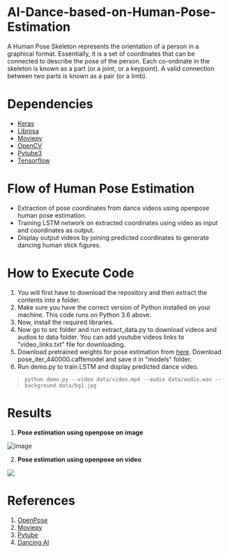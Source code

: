 # AI-Dance-based-on-Human-Pose-Estimation
A Human Pose Skeleton represents the orientation of a person in a graphical format. Essentially, it is a set of coordinates that can be connected to describe the pose of the person. Each co-ordinate in the skeleton is known as a part (or a joint, or a keypoint). A valid connection between two parts is known as a pair (or a limb).

# Dependencies
 - [Keras](https://pypi.org/project/Keras/)
 - [Librosa](https://pypi.org/project/librosa/)
 - [Moviepy](https://pypi.org/project/moviepy/)
 - [OpenCV](https://pypi.org/project/opencv-python/)
 - [Pytube3](https://pypi.org/project/pytube/)
 - [Tensorflow](https://www.tensorflow.org/install/pip)
 
 # Flow of Human Pose Estimation
 
- Extraction of pose coordinates from dance videos using openpose human pose estimation.
- Training LSTM network on extracted coordinates using video as input and coordinates as output. 
- Display output videos by joining predicted coordinates to generate dancing human stick figures.

# How to Execute Code 

1. You will first have to download the repository and then extract the contents into a folder.
2. Make sure you have the correct version of Python installed on your machine. This code runs on Python 3.6 above.
3. Now, install the required libraries. 
4. Now go to src folder and run extract_data.py to download videos and audios to data folder. You can add youtube videos links to "video_links.txt" file for downloading. 
5. Download pretrained weights for pose estimation from [here](https://drive.google.com/file/d/1WYWwZR_mtUSfRCR-Rwi0mDGNlL_Uvbei/view?usp=sharing). Download pose_iter_440000.caffemodel and save it in "models" folder.
6. Run demo.py to train LSTM and display predicted dance video.
> `python demo.py --video data/video.mp4 --audio data/audio.wav --background data/bg1.jpg `

# Results

1. **Pose estimation using openpose on image**

![image](https://github.com/Devashi-Choudhary/AI-Dance-based-on-Human-Pose-Estimation/blob/main/outputs/1.JPG)

2. **Pose estimation using openpose on video** 

[![](http://i3.ytimg.com/vi/JrekUhYvGt4/hqdefault.jpg)](https://youtu.be/JrekUhYvGt4)

# References

1. [OpenPose](https://github.com/CMU-Perceptual-Computing-Lab/openpose) 
2. [Moviepy](https://zulko.github.io/moviepy/)
3. [Pytube](https://python-pytube.readthedocs.io/en/latest/)
4. [Dancing AI](https://github.com/keshavoct98/DANCING-AI)
